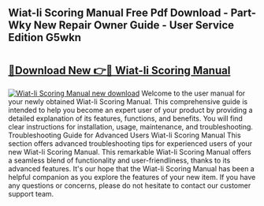 ## Wiat-Ii Scoring Manual Free Pdf Download - Part-Wky New Repair Owner Guide - User Service Edition G5wkn

# <h2><a href="http://cf15637.oget.top/?id=Wiat-Ii+Scoring+Manual">🔗Download New 👉🔴 Wiat-Ii Scoring Manual</a></h2>

[![Wiat-Ii Scoring Manual new download](https://i.imgur.com/5g1atiW.png)](http://cf15637.oget.top/?id=Wiat-Ii+Scoring+Manual)
Welcome to the user manual for your newly obtained Wiat-Ii Scoring Manual. This comprehensive guide is intended to help you become an expert user of your product by providing a detailed explanation of its features, functions, and benefits. You will find clear instructions for installation, usage, maintenance, and troubleshooting. Troubleshooting Guide for Advanced Users Wiat-Ii Scoring Manual This section offers advanced troubleshooting tips for experienced users of your new Wiat-Ii Scoring Manual. This remarkable Wiat-Ii Scoring Manual offers a seamless blend of functionality and user-friendliness, thanks to its advanced features. It's our hope that the Wiat-Ii Scoring Manual has been a helpful companion as you explore the features of your new item. If you have any questions or concerns, please do not hesitate to contact our customer support team.

